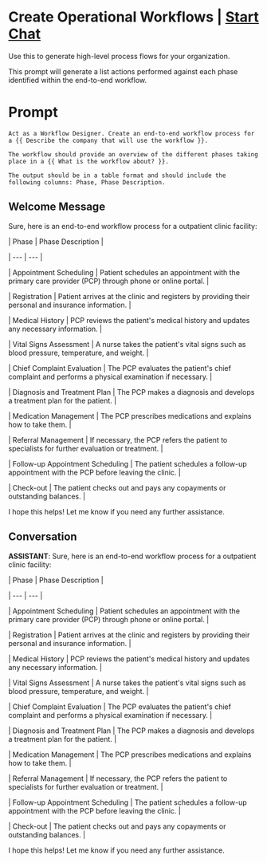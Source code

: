 

# Create Operational Workflows | [Start Chat](https://gptcall.net/chat.html?data=%7B%22contact%22%3A%7B%22id%22%3A%22rgoFJ0SQ5JFM4JOBjJQkp%22%2C%22flow%22%3Atrue%7D%7D)
Use this to generate high-level process flows for your organization. 



This prompt will generate a list actions performed against each phase identified within the end-to-end workflow.

# Prompt

```
Act as a Workflow Designer. Create an end-to-end workflow process for a {{ Describe the company that will use the workflow }}.

The workflow should provide an overview of the different phases taking place in a {{ What is the workflow about? }}.

The output should be in a table format and should include the following columns: Phase, Phase Description.
```

## Welcome Message
Sure, here is an end-to-end workflow process for a outpatient clinic facility:



| Phase | Phase Description |

| --- | --- |

| Appointment Scheduling | Patient schedules an appointment with the primary care provider (PCP) through phone or online portal. |

| Registration | Patient arrives at the clinic and registers by providing their personal and insurance information. |

| Medical History | PCP reviews the patient's medical history and updates any necessary information. |

| Vital Signs Assessment | A nurse takes the patient's vital signs such as blood pressure, temperature, and weight. |

| Chief Complaint Evaluation | The PCP evaluates the patient's chief complaint and performs a physical examination if necessary. |

| Diagnosis and Treatment Plan | The PCP makes a diagnosis and develops a treatment plan for the patient. |

| Medication Management | The PCP prescribes medications and explains how to take them. |

| Referral Management | If necessary, the PCP refers the patient to specialists for further evaluation or treatment. |

| Follow-up Appointment Scheduling | The patient schedules a follow-up appointment with the PCP before leaving the clinic. |

| Check-out | The patient checks out and pays any copayments or outstanding balances. |



I hope this helps! Let me know if you need any further assistance.

## Conversation

**ASSISTANT**: Sure, here is an end-to-end workflow process for a outpatient clinic facility:



| Phase | Phase Description |

| --- | --- |

| Appointment Scheduling | Patient schedules an appointment with the primary care provider (PCP) through phone or online portal. |

| Registration | Patient arrives at the clinic and registers by providing their personal and insurance information. |

| Medical History | PCP reviews the patient's medical history and updates any necessary information. |

| Vital Signs Assessment | A nurse takes the patient's vital signs such as blood pressure, temperature, and weight. |

| Chief Complaint Evaluation | The PCP evaluates the patient's chief complaint and performs a physical examination if necessary. |

| Diagnosis and Treatment Plan | The PCP makes a diagnosis and develops a treatment plan for the patient. |

| Medication Management | The PCP prescribes medications and explains how to take them. |

| Referral Management | If necessary, the PCP refers the patient to specialists for further evaluation or treatment. |

| Follow-up Appointment Scheduling | The patient schedules a follow-up appointment with the PCP before leaving the clinic. |

| Check-out | The patient checks out and pays any copayments or outstanding balances. |



I hope this helps! Let me know if you need any further assistance.

